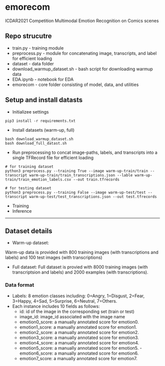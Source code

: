 # emorecom
ICDAR2021 Competition Multimodal Emotion Recognition on Comics scenes

## Repo strucutre
* train.py - training module
* preprocess.py - module for concatenating image, transcripts, and label for efficient loading
* dataset - data folder
* download_warmup_dataset.sh - bash script for downloading warmup data
* EDA.ipynb - notebook for EDA
* emorecom - core folder consisting of model, data, and utilities

## Setup and install datasts
* Initializee settings
```
pip3 install -r requirements.txt
```
* Install datasets (warm-up, full)
```
bash download_warmup_dataset.sh
bash download_full_datast.sh
```
* Run preprocessing to concat image-paths, labels, and transcripts into a single TFRecord file for efficient loading
```
# for training dataset
python3 preprocess.py --training True --image warm-up-train/train --transcript warm-up-train/train_transcriptions.json --lable warm-up-train/train_emotion_labels.csv --out train.tfrecords

# for testing dataset
python3 preprocess.py --training False --image warm-up-test/test --transcript warm-up-test/test_transcriptions.json --out test.tfrecords
```
* Training
* Inference

---
## Dataset details
* Warm-up dataset:

Warm-up data is provided with 800 training images (with transcriptions and labels) and 100 test images (with transcriptions)

* Full dataset:
Full dataset is provied with 8000 training images (with transcriptsion and labels) and 2000 examples (with transcriptions).

### Data format
* Labels: 8 emotion classes including: 0=Angry, 1=Disgust, 2=Fear, 3=Happy, 4=Sad, 5=Surprise, 6=Neutral, 7=Others.
* Each instance includes 10 fields as follows:
  - id: id of the image in the corresponding set (train or test)
  - image_id: image_id associated with the image name
  - emotion0_score: a manually annotated score for emotion0.
  - emotion1_score: a manually annotated score for emotion1.
  - emotion2_score: a manually annotated score for emotion2.
  - emotion3_score: a manually annotated score for emotion3.
  - emotion4_score: a manually annotated score for emotion4.
  - emotion5_score: a manually annotated score for emotion5. - emotion6_score: a manually annotated score for emotion6.
  - emotion7_score: a manually annotated score for emotion7. 
